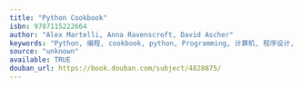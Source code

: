 ```yaml
---
title: "Python Cookbook"
isbn: 9787115222664
author: "Alex Martelli, Anna Ravenscroft, David Ascher"
keywords: "Python, 编程, cookbook, python, Programming, 计算机, 程序设计, 软件开发"
source: "unknown"
available: TRUE
douban_url: https://book.douban.com/subject/4828875/
---
```

